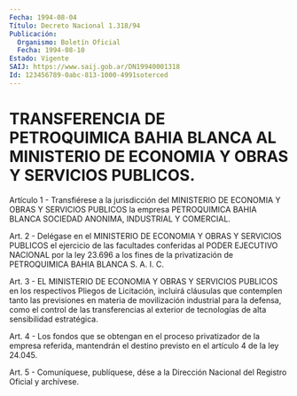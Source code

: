 ```yaml
---
Fecha: 1994-08-04
Título: Decreto Nacional 1.318/94
Publicación:
  Organismo: Boletín Oficial
  Fecha: 1994-08-10
Estado: Vigente
SAIJ: https://www.saij.gob.ar/DN19940001318
Id: 123456789-0abc-813-1000-4991soterced
---
```

# TRANSFERENCIA DE PETROQUIMICA BAHIA BLANCA AL MINISTERIO DE ECONOMIA Y OBRAS Y SERVICIOS PUBLICOS.

<a id="1"></a>
Artículo  1 - Transfiérese a la jurisdicción del MINISTERIO DE ECONOMIA Y OBRAS  Y  SERVICIOS  PUBLICOS  la  empresa  PETROQUIMICA BAHIA    BLANCA   SOCIEDAD  ANONIMA,  INDUSTRIAL  Y  COMERCIAL.

<a id="2"></a>
Art.  2  -  Delégase  en  el  MINISTERIO DE ECONOMIA Y OBRAS Y SERVICIOS  PUBLICOS el ejercicio de las  facultades  conferidas  al PODER EJECUTIVO  NACIONAL  por  la  ley  23.696  a  los fines de la privatización  de  PETROQUIMICA  BAHIA  BLANCA  S.  A.  I. C.

<a id="3"></a>
Art. 3 - EL MINISTERIO DE ECONOMIA Y OBRAS Y SERVICIOS PUBLICOS en los  respectivos  Pliegos  de Licitación, incluirá cláusulas que contemplen  tanto  las  previsiones   en  materia  de  movilización industrial para la defensa, como el control  de  las transferencias al  exterior  de  tecnologías de alta sensibilidad estratégica.

<a id="4"></a>
Art. 4 - Los fondos que se obtengan en el proceso privatizador de la  empresa  referida,  mantendrán  el  destino  previsto  en el artículo 4 de la ley 24.045.

<a id="5"></a>
Art. 5 - Comuníquese, publíquese, dése a la Dirección Nacional del Registro Oficial y archívese.